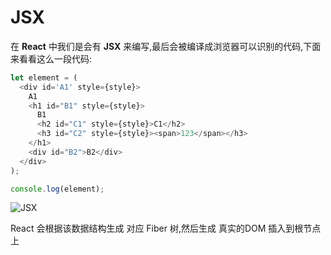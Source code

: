 # JSX

在 **React** 中我们是会有 **JSX** 来编写,最后会被编译成浏览器可以识别的代码,下面来看看这么一段代码:

```js
let element = (
  <div id='A1' style={style}>
    A1
    <h1 id="B1" style={style}>
      B1
      <h2 id="C1" style={style}>C1</h2>
      <h3 id="C2" style={style}><span>123</span></h3>
    </h1>
    <div id="B2">B2</div>
  </div>
);

console.log(element);
```

![JSX](/react/jsx.png)

React 会根据该数据结构生成 对应 Fiber 树,然后生成 真实的DOM 插入到根节点上